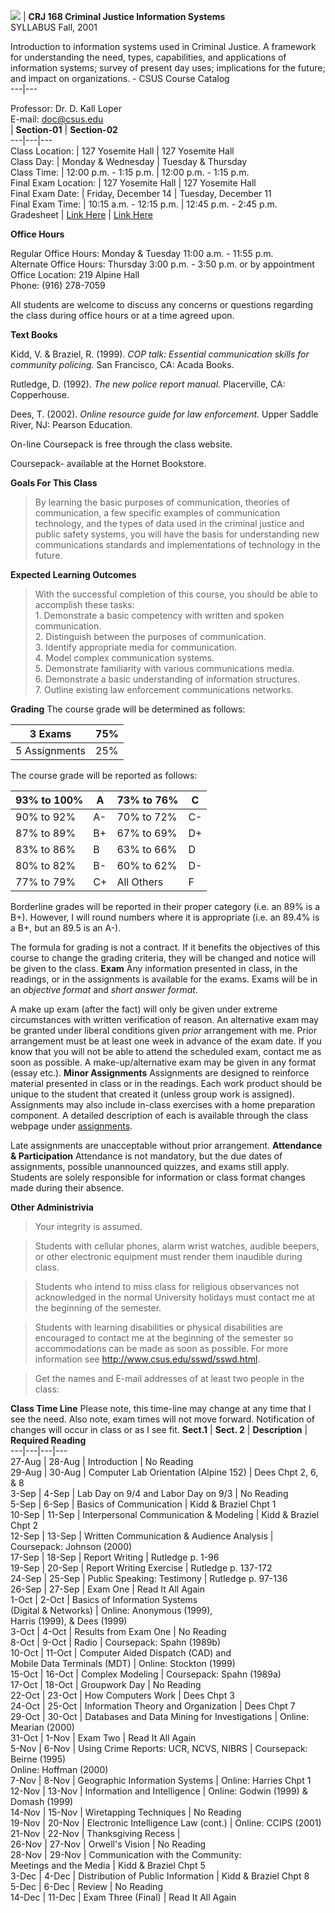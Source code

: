   ![](../graphics/CRJ168icon_anim.gif) | **CRJ 168 Criminal Justice
Information Systems**  
SYLLABUS Fall, 2001

Introduction to information systems used in Criminal Justice. A framework for
understanding the need, types, capabilities, and applications of information
systems; survey of present day uses; implications for the future; and impact
on organizations. \- CSUS Course Catalog  
---|---  
  
Professor: Dr. D. Kall Loper  
E-mail: [doc@csus.edu](mailto:doc@csus.edu)  
  | **Section-01** | **Section-02**  
---|---|---  
Class Location: | 127 Yosemite Hall | 127 Yosemite Hall  
Class Day: | Monday & Wednesday | Tuesday & Thursday  
Class Time: | 12:00 p.m. - 1:15 p.m. | 12:00 p.m. - 1:15 p.m.  
Final Exam Location: | 127 Yosemite Hall | 127 Yosemite Hall  
Final Exam Date: | Friday, December 14 | Tuesday, December 11  
Final Exam Time: | 10:15 a.m. - 12:15 p.m. | 12:45 p.m. - 2:45 p.m.  
Gradesheet | [Link Here](crj168_gradesheet-01.htm) | [Link
Here](crj168_gradesheet-02.htm)  
  
**Office Hours**

Regular Office Hours: Monday & Tuesday 11:00 a.m. - 11:55 p.m.  
Alternate Office Hours: Thursday 3:00 p.m. - 3:50 p.m. or by appointment  
Office Location: 219 Alpine Hall  
Phone: (916) 278-7059

All students are welcome to discuss any concerns or questions regarding the
class during office hours or at a time agreed upon.

**Text Books**

Kidd, V. & Braziel, R. (1999). _COP talk: Essential communication skills for
community policing._ San Francisco, CA: Acada Books.

Rutledge, D. (1992). _The new police report manual._ Placerville, CA:
Copperhouse.

Dees, T. (2002). _Online resource guide for law enforcement._ Upper Saddle
River, NJ: Pearson Education.

On-line Coursepack is free through the class website.

Coursepack- available at the Hornet Bookstore.

**Goals For This Class**

> By learning the basic purposes of communication, theories of communication,
a few specific examples of communication technology, and the types of data
used in the criminal justice and public safety systems, you will have the
basis for understanding new communications standards and implementations of
technology in the future.

**Expected Learning Outcomes**

> With the successful completion of this course, you should be able to
accomplish these tasks:  
> 1\. Demonstrate a basic competency with written and spoken communication.  
> 2\. Distinguish between the purposes of communication.  
> 3\. Identify appropriate media for communication.  
> 4\. Model complex communication systems.  
> 5\. Demonstrate familiarity with various communications media.  
> 6\. Demonstrate a basic understanding of information structures.  
> 7\. Outline existing law enforcement communications networks.

**Grading** The course grade will be determined as follows:

  3 Exams | 75%  
---|---  
  5 Assignments | 25%  
  
The course grade will be reported as follows:

  93% to 100% | A |   73% to 76% | C  
---|---|---|---  
  90% to 92% | A- |   70% to 72% | C-  
  87% to 89% | B+ |   67% to 69% | D+  
  83% to 86% | B |   63% to 66% | D  
  80% to 82% | B- |   60% to 62% | D-  
  77% to 79% | C+ |   All Others | F  
  
Borderline grades will be reported in their proper category (i.e. an 89% is a
B+). However, I will round numbers where it is appropriate (i.e. an 89.4% is a
B+, but an 89.5 is an A-).

The formula for grading is not a contract. If it benefits the objectives of
this course to change the grading criteria, they will be changed and notice
will be given to the class. **Exam** Any information presented in class, in
the readings, or in the assignments is available for the exams. Exams will be
in an _objective format_ and _short answer format_.

A make up exam (after the fact) will only be given under extreme circumstances
with written verification of reason. An alternative exam may be granted under
liberal conditions given _prior_ arrangement with me. Prior arrangement must
be at least one week in advance of the exam date. If you know that you will
not be able to attend the scheduled exam, contact me as soon as possible. A
make-up/alternative exam may be given in any format (essay etc.). **Minor
Assignments** Assignments are designed to reinforce material presented in
class or in the readings. Each work product should be unique to the student
that created it (unless group work is assigned). Assignments may also include
in-class exercises with a home preparation component. A detailed description
of each is available through the class webpage under
[assignments](crj168_assignments.htm).

Late assignments are unacceptable without prior arrangement. **Attendance &
Participation** Attendance is not mandatory, but the due dates of assignments,
possible unannounced quizzes, and exams still apply. Students are solely
responsible for information or class format changes made during their absence.



  **Other Administrivia**

> Your integrity is assumed.

>

> Students with cellular phones, alarm wrist watches, audible beepers, or
other electronic equipment must render them inaudible during class.

>

> Students who intend to miss class for religious observances not acknowledged
in the normal University holidays must contact me at the beginning of the
semester.

>

> Students with learning disabilities or physical disabilities are encouraged
to contact me at the beginning of the semester so accommodations can be made
as soon as possible. For more information see
<http://www.csus.edu/sswd/sswd.html>.

>

> Get the names and E-mail addresses of at least two people in the class:

  
**Class Time Line** Please note, this time-line may change at any time that I
see the need. Also note, exam times will not move forward. Notification of
changes will occur in class or as I see fit.  **Sect.1** | **Sect. 2** |
**Description** | **Required Reading**  
---|---|---|---  
27-Aug | 28-Aug | Introduction | No Reading  
29-Aug | 30-Aug | Computer Lab Orientation (Alpine 152) | Dees Chpt 2, 6, & 8  
3-Sep | 4-Sep | Lab Day on 9/4 and Labor Day on 9/3 | No Reading  
5-Sep | 6-Sep | Basics of Communication | Kidd & Braziel Chpt 1  
10-Sep | 11-Sep | Interpersonal Communication & Modeling | Kidd & Braziel Chpt
2  
12-Sep | 13-Sep | Written Communication & Audience Analysis | Coursepack:
Johnson (2000)  
17-Sep | 18-Sep | Report Writing | Rutledge p. 1-96  
19-Sep | 20-Sep | Report Writing Exercise | Rutledge p. 137-172  
24-Sep | 25-Sep | Public Speaking: Testimony | Rutledge p. 97-136  
26-Sep | 27-Sep | Exam One | Read It All Again  
1-Oct | 2-Oct | Basics of Information Systems  
(Digital & Networks) | Online: Anonymous (1999),  
Harris (1999), & Dees (1999)  
3-Oct | 4-Oct | Results from Exam One | No Reading  
8-Oct | 9-Oct | Radio | Coursepack: Spahn (1989b)  
10-Oct | 11-Oct | Computer Aided Dispatch (CAD) and  
Mobile Data Terminals (MDT) | Online: Stockton (1999)  
15-Oct | 16-Oct | Complex Modeling | Coursepack: Spahn (1989a)  
17-Oct | 18-Oct | Groupwork Day | No Reading  
22-Oct | 23-Oct | How Computers Work | Dees Chpt 3  
24-Oct | 25-Oct | Information Theory and Organization | Dees Chpt 7  
29-Oct | 30-Oct | Databases and Data Mining for Investigations | Online:
Mearian (2000)  
31-Oct | 1-Nov | Exam Two | Read It All Again  
5-Nov | 6-Nov | Using Crime Reports: UCR, NCVS, NIBRS | Coursepack: Beirne
(1995)  
Online: Hoffman (2000)  
7-Nov | 8-Nov | Geographic Information Systems | Online: Harries Chpt 1  
12-Nov | 13-Nov | Information and Intelligence | Online: Godwin (1999) &  
Domash (1999)  
14-Nov | 15-Nov | Wiretapping Techniques | No Reading  
19-Nov | 20-Nov | Electronic Intelligence Law (cont.) | Online: CCIPS (2001)  
21-Nov | 22-Nov | Thanksgiving Recess |  
26-Nov | 27-Nov | Orwell's Vision | No Reading  
28-Nov | 29-Nov | Communication with the Community:  
Meetings and the Media | Kidd & Braziel Chpt 5  
3-Dec | 4-Dec | Distribution of Public Information | Kidd & Braziel Chpt 8  
5-Dec | 6-Dec | Review | No Reading  
14-Dec | 11-Dec | Exam Three (Final) | Read It All Again

